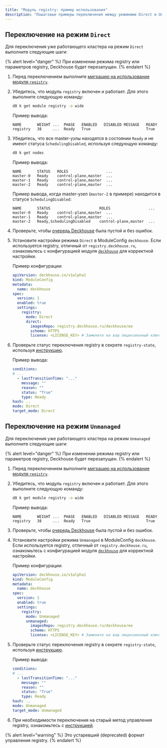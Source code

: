 ```yaml
---
title: "Модуль registry: пример использования"
description: "Пошаговые примеры переключения между режимами Direct и Unmanaged registry в Deckhouse Kubernets Platform, включая примеры конфигурации и мониторинг статуса."
---
```


## Переключение на режим `Direct`

Для переключения уже работающего кластера на режим `Direct` выполните следующие шаги:

{% alert level="danger" %}
При изменении режима registry или параметров registry, Deckhouse будет перезапущен.
{% endalert %}

1. Перед переключением выполните [миграцию на использование модуля `registry`](faq.html#как-мигрировать-на-модуль-registry).

1. Убедитесь, что модуль `registry` включен и работает. Для этого выполните следующую команду:

   ```bash
   d8 k get module registry -o wide
   ```

   Пример вывода:

   ```console
   NAME       WEIGHT ...  PHASE   ENABLED   DISABLED MESSAGE   READY
   registry   38     ...  Ready   True                         True
   ```

1. Убедитесь, что все master-узлы находятся в состоянии `Ready` и не имеют статуса `SchedulingDisabled`, используя следующую команду:

   ```bash
   d8 k get nodes
   ```

   Пример вывода:

   ```console
   NAME       STATUS   ROLES                 ...
   master-0   Ready    control-plane,master  ...
   master-1   Ready    control-plane,master  ...
   master-2   Ready    control-plane,master  ...
   ```

   Пример вывода, когда master-узел (`master-2` в примере) находится в статусе `SchedulingDisabled`:

   ```console
   NAME       STATUS                      ROLES                 ...
   master-0   Ready    control-plane,master  ...
   master-1   Ready    control-plane,master  ...
   master-2   Ready,SchedulingDisabled    control-plane,master  ...
   ```

1. Проверьте, чтобы [очередь Deckhouse](../../deckhouse-faq.html#как-проверить-очередь-заданий-в-deckhouse) была пустой и без ошибок.

1. Установите настройки режима `Direct` в ModuleConfig `deckhouse`. Если используется registry, отличный от `registry.deckhouse.ru`, ознакомьтесь с конфигурацией модуля [`deckhouse`](../deckhouse/) для корректной настройки.

   Пример конфигурации:

   ```yaml
   apiVersion: deckhouse.io/v1alpha1
   kind: ModuleConfig
   metadata:
     name: deckhouse
   spec:
     version: 1
     enabled: true
     settings:
       registry:
         mode: Direct
         direct:
           imagesRepo: registry.deckhouse.ru/deckhouse/ee
           scheme: HTTPS
           license: <LICENSE_KEY> # Замените на ваш лицензионный ключ
   ```

1. Проверьте статус переключения registry в секрете `registry-state`, используя [инструкцию](faq.html#как-посмотреть-статус-переключения-режима-registry).

   Пример вывода:

   ```yaml
   conditions:
   # ...
     - lastTransitionTime: "..."
       message: ""
       reason: ""
       status: "True"
       type: Ready
   hash: ..
   mode: Direct
   target_mode: Direct
   ```

## Переключение на режим `Unmanaged`

Для переключения уже работающего кластера на режим `Unmanaged` выполните следующие шаги:

{% alert level="danger" %}
При изменении режима registry или параметров registry, Deckhouse будет перезапущен.
{% endalert %}

1. Перед переключением выполните [миграцию на использование модуля `registry`](faq.html#как-мигрировать-на-модуль-registry).

1. Убедитесь, что модуль `registry` включен и работает. Для этого выполните следующую команду:

   ```bash
   d8 k get module registry -o wide
   ```

   Пример вывода:

   ```console
   NAME       WEIGHT ...  PHASE   ENABLED   DISABLED MESSAGE   READY
   registry   38     ...  Ready   True                         True
   ```

1. Проверьте, чтобы [очередь Deckhouse](../../deckhouse-faq.html#как-проверить-очередь-заданий-в-deckhouse) была пустой и без ошибок.

1. Установите настройки режима `Unmanaged` в ModuleConfig `deckhouse`. Если используется registry, отличный от `registry.deckhouse.ru`, ознакомьтесь с конфигурацией модуля [`deckhouse`](../deckhouse/) для корректной настройки.

   Пример конфигурации:

   ```yaml
   apiVersion: deckhouse.io/v1alpha1
   kind: ModuleConfig
   metadata:
     name: deckhouse
   spec:
     version: 1
     enabled: true
     settings:
       registry:
         mode: Unmanaged
         unmanaged:
           imagesRepo: registry.deckhouse.ru/deckhouse/ee
           scheme: HTTPS
           license: <LICENSE_KEY> # Замените на ваш лицензионный ключ
   ```

1. Проверьте статус переключения registry в секрете `registry-state`, используя [инструкцию](faq.html#как-посмотреть-статус-переключения-режима-registry).

   Пример вывода:

   ```yaml
   conditions:
   # ...
     - lastTransitionTime: "..."
       message: ""
       reason: ""
       status: "True"
       type: Ready
   hash: ..
   mode: Unmanaged
   target_mode: Unmanaged
   ```

1. При необходимости переключения на старый метод управления registry, ознакомьтесь с [инструкцией](faq.html#как-мигрировать-обратно-с-модуля-registry).

{% alert level="warning" %}
Это устаревший (deprecated) формат управления registry.
{% endalert %}
